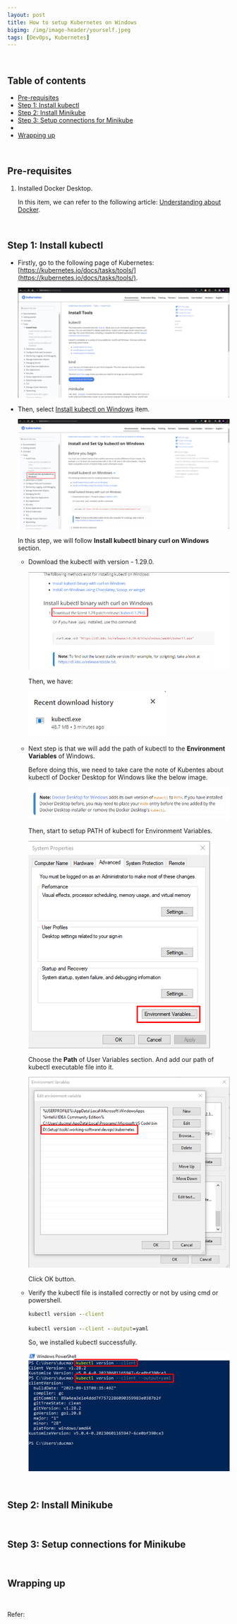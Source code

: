 ```yaml
---
layout: post
title: How to setup Kubernetes on Windows
bigimg: /img/image-header/yourself.jpeg
tags: [DevOps, Kubernetes]
---
```




<br>

## Table of contents
- [Pre-requisites](#pre-requisites)
- [Step 1: Install kubectl](#step-1-install-kubectl)
- [Step 2: Install Minikube](#step-2-install-minikube)
- [Step 3: Setup connections for Minikube](#step-3-setup-connections-for-minikube)
- []()
- [Wrapping up](#wrapping-up)


<br>

## Pre-requisites

1. Installed Docker Desktop.

    In this item, we can refer to the following article: [Understanding about Docker](https://ducmanhphan.github.io/2020-05-07-understanding-about-docker/#how-to-setup-docker).


<br>

## Step 1: Install kubectl

- Firstly, go to the following page of Kubernetes: [https://kubernetes.io/docs/tasks/tools/](https://kubernetes.io/docs/tasks/tools/).

    ![](../../../img/devops/container-orchestrator/kubenetes/setup/kubernetes-1.png)

- Then, select [Install kubectl on Windows](https://kubernetes.io/docs/tasks/tools/install-kubectl-windows/) item.

    ![](../../../img/devops/container-orchestrator/kubenetes/setup/kubernetes-2.png)

    In this step, we will follow **Install kubectl binary curl on Windows** section.

    - Download the kubectl with version - 1.29.0.

        ![](../../../img/devops/container-orchestrator/kubenetes/setup/kubernetes-3.png)

        Then, we have:

        ![](../../../img/devops/container-orchestrator/kubenetes/setup/kubernetes-4.png)

    - Next step is that we will add the path of kubectl to the **Environment Variables** of Windows.

        Before doing this, we need to take care the note of Kubentes about kubectl of Docker Desktop for Windows like the below image.

        ![](../../../img/devops/container-orchestrator/kubenetes/setup/kubernetes-5.png)

        Then, start to setup PATH of kubectl for Environment Variables.
        
        ![](../../../img/devops/container-orchestrator/kubenetes/setup/kubernetes-6.png)
        
        Choose the **Path** of User Variables section. And add our path of kubectl executable file into it.
 
        ![](../../../img/devops/container-orchestrator/kubenetes/setup/kubernetes-7.png)

        Click OK button.

    - Verify the kubectl file is installed correctly or not by using cmd or powershell.

        ```bat
        kubectl version --client

        kubectl version --client --output=yaml
        ```

        So, we installed kubectl successfully.

        ![](../../../img/devops/container-orchestrator/kubenetes/setup/kubernetes-8.png)


<br>

## Step 2: Install Minikube






<br>

## Step 3: Setup connections for Minikube





<br>

## Wrapping up




<br>

Refer:

[]()
